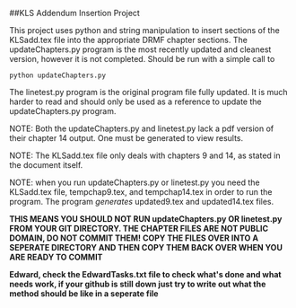##KLS Addendum Insertion Project

This project uses python and string manipulation to insert sections of the KLSadd.tex file into the appropriate DRMF chapter sections. The updateChapters.py program is the most recently updated and cleanest version, however it is not completed. Should be run with a simple call to 
```
python updateChapters.py
```
The linetest.py program is the original program file fully updated. It is much harder to read and should only be used as a reference to update the updateChapters.py program. 

NOTE: Both the updateChapters.py and linetest.py lack a pdf version of their chapter 14 output. One must be generated to view results. 

NOTE: The KLSadd.tex file only deals with chapters 9 and 14, as stated in the document itself.

NOTE: when you run updateChapters.py or linetest.py you need the KLSadd.tex file, tempchap9.tex, and tempchap14.tex in order to run the program. The program *generates* updated9.tex and updated14.tex files. 

**THIS MEANS YOU SHOULD NOT RUN updateChapters.py OR linetest.py FROM YOUR GIT DIRECTORY. THE CHAPTER FILES ARE NOT PUBLIC DOMAIN, DO NOT COMMIT THEM! COPY THE FILES OVER INTO A SEPERATE DIRECTORY AND THEN COPY THEM BACK OVER WHEN YOU ARE READY TO COMMIT** 


**Edward, check the EdwardTasks.txt file to check what's done and what needs work, if your github is still down just try to write out what the method should be like in a seperate file**

